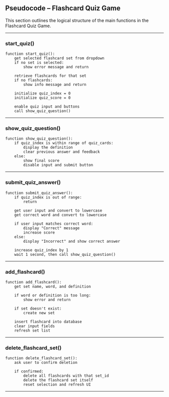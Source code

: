 ## Pseudocode – Flashcard Quiz Game

This section outlines the logical structure of the main functions in the Flashcard Quiz Game.

---

### start_quiz()

```
function start_quiz():
    get selected flashcard set from dropdown
    if no set is selected:
        show error message and return

    retrieve flashcards for that set
    if no flashcards:
        show info message and return

    initialize quiz_index = 0
    initialize quiz_score = 0

    enable quiz input and buttons
    call show_quiz_question()
```

---

### show_quiz_question()

```
function show_quiz_question():
    if quiz_index is within range of quiz_cards:
        display the definition
        clear previous answer and feedback
    else:
        show final score
        disable input and submit button
```

---

### submit_quiz_answer()

```
function submit_quiz_answer():
    if quiz_index is out of range:
        return

    get user input and convert to lowercase
    get correct word and convert to lowercase

    if user input matches correct word:
        display "Correct" message
        increase score
    else:
        display "Incorrect" and show correct answer

    increase quiz_index by 1
    wait 1 second, then call show_quiz_question()
```

---

### add_flashcard()

```
function add_flashcard():
    get set name, word, and definition

    if word or definition is too long:
        show error and return

    if set doesn't exist:
        create new set

    insert flashcard into database
    clear input fields
    refresh set list
```

---

### delete_flashcard_set()

```
function delete_flashcard_set():
    ask user to confirm deletion

    if confirmed:
        delete all flashcards with that set_id
        delete the flashcard set itself
        reset selection and refresh UI
```

---
